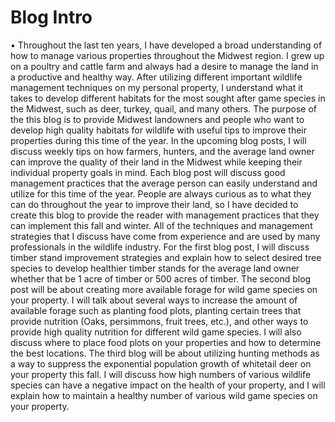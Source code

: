  # Blog Intro
•	Throughout the last ten years, I have developed a broad understanding of how to manage various properties throughout the Midwest region. I grew up on a poultry and cattle farm and always had a desire to manage the land in a productive and healthy way. After utilizing different important wildlife management techniques on my personal property, I understand what it takes to develop different habitats for the most sought after game species in the Midwest, such as deer, turkey, quail, and many others. The purpose of the this blog is to provide Midwest landowners and people who want to develop high quality habitats for wildlife with useful tips to improve their properties during this time of the year. In the upcoming blog posts, I will discuss weekly tips on how farmers, hunters, and the average land owner can improve the quality of their land in the Midwest while keeping their individual property goals in mind. Each blog post will discuss good management practices that the average person can easily understand and utilize for this time of the year. People are always curious as to what they can do throughout the year to improve their land, so I have decided to create this blog to provide the reader with management practices that they can implement this fall and winter. All of the techniques and management strategies that I discuss have come from experience and are used by many professionals in the wildlife industry. For the first blog post, I will discuss timber stand improvement strategies and explain how to select desired tree species to develop healthier timber stands for the average land owner whether that be 1 acre of timber or 500 acres of timber. The second blog post will be about creating more available forage for wild game species on your property. I will talk about several ways to increase the amount of available forage such as planting food plots, planting certain trees that provide nutrition (Oaks, persimmons, fruit trees, etc.), and other ways to provide high quality nutrition for different wild game species. I will also discuss where to place food plots on your properties and how to determine the best locations. The third blog will be about utilizing hunting methods as a way to suppress the exponential population growth of whitetail deer on your property this fall. I will discuss how high numbers of various wildlife species can have a negative impact on the health of your property, and I will explain how to maintain a healthy number of various wild game species on your property.
